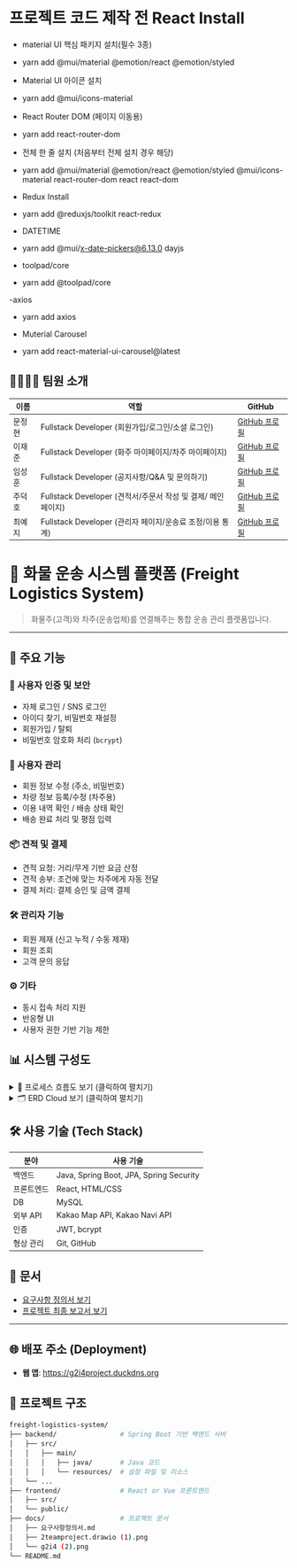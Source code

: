 # 프로젝트 코드 제작 전 React Install
- material UI 핵심 패키지 설치(필수 3종)
- yarn add @mui/material @emotion/react @emotion/styled  
  
- Material UI 아이콘 설치
- yarn add @mui/icons-material

- React Router DOM (페이지 이동용)
- yarn add react-router-dom

- 전체 한 줄 설치 (처음부터 전체 설치 경우 해당)
- yarn add @mui/material @emotion/react @emotion/styled @mui/icons-material react-router-dom react react-dom

- Redux Install
- yarn add @reduxjs/toolkit react-redux 

- DATETIME 
- yarn add @mui/x-date-pickers@6.13.0 dayjs

- toolpad/core
- yarn add @toolpad/core

-axios
- yarn add axios

- Muterial Carousel
- yarn add react-material-ui-carousel@latest

## 👨‍👩‍👧‍👦 팀원 소개

| 이름   | 역할                                                   | GitHub |
| ------ | ------------------------------------------------------ | ------- |
| 문정현 | Fullstack Developer (회원가입/로그인/소셜 로그인)        | [GitHub 프로필](https://github.com/wjdgus2103) |
| 이재준 | Fullstack Developer (화주 마이페이지/차주 마이페이지)      | [GitHub 프로필]() |
| 임성훈 | Fullstack Developer (공지사항/Q&A 및 문의하기)     | [GitHub 프로필](https://github.com/flyEggr) |
| 주덕호 | Fullstack Developer (견적서/주문서 작성 및 결제/ 메인페이지)            | [GitHub 프로필](https://github.com/tigervel) |
| 최예지 | Fullstack Developer (관리자 페이지/운송료 조정/이용 통계)    | [GitHub 프로필](https://github.com/ooyeji) |


# 🚚 화물 운송 시스템 플랫폼 (Freight Logistics System)

> 화물주(고객)와 차주(운송업체)를 연결해주는 통합 운송 관리 플랫폼입니다.

---

## 📌 주요 기능

### 🔐 사용자 인증 및 보안
- 자체 로그인 / SNS 로그인
- 아이디 찾기, 비밀번호 재설정
- 회원가입 / 탈퇴
- 비밀번호 암호화 처리 (`bcrypt`)

### 👥 사용자 관리
- 회원 정보 수정 (주소, 비밀번호)
- 차량 정보 등록/수정 (차주용)
- 이용 내역 확인 / 배송 상태 확인
- 배송 완료 처리 및 평점 입력

### 📦 견적 및 결제
- 견적 요청: 거리/무게 기반 요금 산정
- 견적 송부: 조건에 맞는 차주에게 자동 전달
- 결제 처리: 결제 승인 및 금액 결제

### 🛠 관리자 기능
- 회원 제재 (신고 누적 / 수동 제재)
- 회원 조회
- 고객 문의 응답

### ⚙️ 기타
- 동시 접속 처리 지원
- 반응형 UI
- 사용자 권한 기반 기능 제한


## 📊 시스템 구성도

<details>
  <summary>🧭 프로세스 흐름도 보기 (클릭하여 펼치기)</summary>
  <br/>
  <img src="./docs/2teamproject.drawio (1).png" alt="프로세스 흐름도" width="800px"/>
</details>

<details>
  <summary>🗂️ ERD Cloud 보기 (클릭하여 펼치기)</summary>
  <br/>
  <img src="./docs/g2i4 (2).png" alt="ERD Cloud" width="800px"/>
</details>


## 🛠️ 사용 기술 (Tech Stack)

| 분야 | 사용 기술 |
|------|-----------|
| 백엔드 | Java, Spring Boot, JPA, Spring Security |
| 프론트엔드 | React, HTML/CSS |
| DB | MySQL |
| 외부 API | Kakao Map API, Kakao Navi API |
| 인증 | JWT, bcrypt |
| 형상 관리 | Git, GitHub |


## 📄 문서

- [요구사항 정의서 보기](./docs/요구사항정의서.md)
- [프로젝트 최종 보고서 보기](./docs/G2i4화물-운송-프로젝트_2조.pdf)

---

## 🌐 배포 주소 (Deployment)

- **웹 앱**: https://g2i4project.duckdns.org

## 📁 프로젝트 구조

```bash
freight-logistics-system/
├── backend/                # Spring Boot 기반 백엔드 서버
│   ├── src/
│   │   ├── main/
│   │   │   ├── java/       # Java 코드
│   │   │   └── resources/  # 설정 파일 및 리소스
│   └── ...
├── frontend/               # React or Vue 프론트엔드
│   ├── src/
│   └── public/
├── docs/                   # 프로젝트 문서
│   ├── 요구사항정의서.md
│   ├── 2teamproject.drawio (1).png
│   └── g2i4 (2).png
└── README.md


